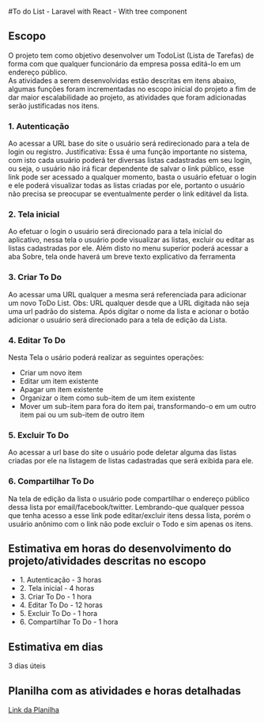 #To do List - Laravel with React - With tree component

<h2>Escopo</h2>

O projeto tem como objetivo desenvolver um TodoList (Lista de Tarefas) de forma com que qualquer funcionário da empresa possa editá-lo
em um endereço público.
<br>
As atividades a serem desenvolvidas estão descritas em itens abaixo, algumas funções foram incrementadas no escopo inicial do projeto a
fim de dar maior escalabilidade ao projeto, as atividades que foram adicionadas serão justificadas nos itens.

<h3>1. Autenticação</h3>
Ao acessar a URL base do site o usuário será redirecionado para a tela de login ou registro.
Justificativa: Essa é uma função importante no sistema, com isto cada usuário poderá ter diversas listas cadastradas em seu login, ou seja,
o usuário não irá ficar dependente de salvar o link público, esse link pode ser acessado a qualquer momento, basta o usuário efetuar o login
e ele poderá visualizar todas as listas criadas por ele, portanto o usuário não precisa se preocupar se eventualmente perder o link editável da lista.

<h3>2. Tela inicial </h3>
Ao efetuar o login o usuário será direcionado para a tela inicial do aplicativo, nessa tela o usuário pode visualizar as listas, excluir ou
editar as listas cadastradas por ele. Além disto no menu superior poderá acessar a aba Sobre, tela onde haverá um breve texto explicativo da
ferramenta

<h3>3. Criar To Do </h3>
Ao acessar uma URL qualquer a mesma será referenciada para adicionar um novo ToDo List. Obs: URL qualquer desde que a URL digitada não seja uma url padrão do sistema.
Após digitar o nome da lista e acionar o botão adicionar o usuário será direcionado para a tela de edição da Lista.

<h3>4. Editar To Do</h3>
Nesta Tela o usário poderá realizar as seguintes operações:
<ul>
  <li>Criar um novo item</li>
  <li>Editar um item existente</li>
  <li>Apagar um item existente </li>
  <li>Organizar o item como sub-item de um item existente</li>
  <li>Mover um sub-item para fora do item pai, transformando-o em um outro item pai ou um sub-item de outro item</li>
</ul>

<h3>5. Excluir To Do</h3>
Ao acessar a url base do site o usuário pode deletar alguma das listas criadas por ele na listagem de listas cadastradas que será exibida para ele. 

<h3>6. Compartilhar To Do </h3>
Na tela de edição da lista o usuário pode compartilhar o endereço público dessa lista por email/facebook/twitter. Lembrando-que qualquer pessoa que tenha acesso a esse link pode editar/excluir itens dessa lista, porém o usuário anônimo com o link não pode excluir o Todo e sim apenas os itens.

<h2>Estimativa em horas do desenvolvimento do projeto/atividades descritas no escopo</h2>
<ul>
    <li>1. Autenticação - 3 horas</li>
    <li>2. Tela inicial - 4 horas</li>
    <li>3. Criar To Do - 1 hora</li>
    <li>4. Editar To Do - 12 horas</li>
    <li>5. Excluir To Do - 1 hora</li>
    <li>6. Compartilhar To Do - 1 hora</li>
</ul>

<h2>Estimativa em dias</h2>
3 dias úteis

<h2>Planilha com as atividades e horas detalhadas</h2>
<a href="https://docs.google.com/spreadsheets/d/1sWPU1SSoXNnolQshartq8J_np_13CtYRR9Ux803yAzs/edit?usp=sharing">Link da Planilha</a>
